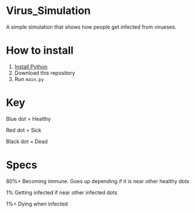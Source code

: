 # Virus_Simulation
A simple simulation that shows how people get infected from virueses.

# How to install
1. [Install Python](https://realpython.com/installing-python/)
2. Download this repository
3. Run `main.py`

# Key
Blue dot  = Healthy

Red dot   = Sick

Black dot = Dead

# Specs
80%+      Becoming immune. Goes up depending if it is near other healthy dots

1%        Getting infected if near other infected dots

1%<       Dying when infected
